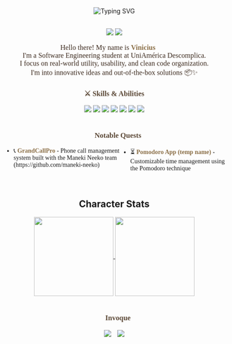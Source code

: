 <div align="center">
  <br><br>

  <!-- Título animado -->
  <img 
  src="https://readme-typing-svg.herokuapp.com?font=Special+Elite&size=26&duration=5000&pause=1000&width=435&lines=Vinicius+%22Fxdf%22+joined+the+party!&center=true&vCenter=true&color=F1E0AC&background=00000000" 
  alt="Typing SVG" 
/>

  <br>
  
  <!-- Classe/nível -->
  <img src="https://img.shields.io/badge/Class-Dev%20FullStack-F1E0AC?style=flat-square&logoColor=black&color=8B6F47&labelColor=5A4735" />
  <img src="https://img.shields.io/badge/Level-3%20-F1E0AC?style=flat-square&logoColor=black&color=8B6F47&labelColor=5A4735" />
  <!-- Texto de introdução - fonte uniformizada -->
  <p style="font-family:'Special Elite', cursive; font-size: 16px; color: #3D2B1F;">
    Hello there! My name is <strong style="color:#8B6F47;">Vinicius</strong> 🧑‍💻<br>
    I'm a Software Engineering student at UniAmérica Descomplica.<br>
    I focus on real-world utility, usability, and clean code organization.<br>
    I'm into innovative ideas and out-of-the-box solutions 📦✨
  </p>
  <!-- Skills -->
<h3 style="font-family:'Special Elite'; color:#5A4735;">⚔️ Skills & Abilities</h3>

<div align="center">
  <!-- Badges de tecnologias -->
  <img src="https://img.shields.io/badge/TypeScript-3178C6?logo=typescript&logoColor=white&style=for-the-badge" />
  <img src="https://img.shields.io/badge/JavaScript-F7DF1E?logo=javascript&logoColor=black&style=for-the-badge" />
  <img src="https://img.shields.io/badge/Node.js-339933?logo=nodedotjs&logoColor=white&style=for-the-badge" />
  <img src="https://img.shields.io/badge/React-61DAFB?logo=react&logoColor=black&style=for-the-badge" />
  <img src="https://img.shields.io/badge/HTML-E34F26?logo=html5&logoColor=white&style=for-the-badge" />
  <img src="https://img.shields.io/badge/SCSS-CC6699?logo=sass&logoColor=white&style=for-the-badge" />
  <img src="https://img.shields.io/badge/CSS-1572B6?logo=css3&logoColor=white&style=for-the-badge" />
</div>

<br>

<!-- Projetos -->
<h3 style="font-family:'Special Elite'; color:#5A4735;">🧭 Notable Quests</h3>

<div align="left"> 
  <ul style="font-family:'Special Elite'; text-align: left; display: flex;">
    <li>📞 <strong style="color:#8B6F47;">GrandCallPro</strong> - Phone call management system built with the Maneki Neeko team (https://github.com/maneki-neeko)</li>
    <li>⏳ <strong style="color:#8B6F47;">Pomodoro App (temp name)</strong> - Customizable time management using the Pomodoro technique</li>
  </ul>
</div>

  <br>
    
  <!-- Linguagens mais usadas -->
  <h2> Character Stats </h2>
  <a href="https://github.com/anuraghazra/github-readme-stats">
    <img align=center height=180 src="https://github-readme-stats-psi-ebon-23.vercel.app/api?username=Fxdf-IV&count_private=true&show_icons=true&theme=github_dark&hide_border=true&title_color=F1F070&icon_color=C0BF5A" />
  </a>

  <a href="https://github.com/anuraghazra/github-readme-stats">
    <img align=center height=180 align=top src="https://github-readme-stats-psi-ebon-23.vercel.app/api/top-langs/?username=Fxdf-IV&count_private=true&theme=github_dark&layout=compact&hide_border=true&title_color=F1F070" />
  </a>
  <br><br>
  
  <!-- Contato -->
  <h3 style="font-family:'Special Elite'; color:#5A4735;"> 🩻 Invoque</h3>

  <img src="https://img.shields.io/badge/E--mail-vinicius--c--santos@outlook.com-8B6F47?style=for-the-badge&logo=microsoftoutlook&logoColor=white&labelColor=5A4735" />
  </pre>
</a>
  </a>

  <a href="https://www.linkedin.com/in/vinicius505/" style="margin-left: 10px;">
    <img src="https://img.shields.io/badge/LinkedIn-0077B5?logo=linkedin&logoColor=white&style=for-the-badge" />
  </a>
</div>
